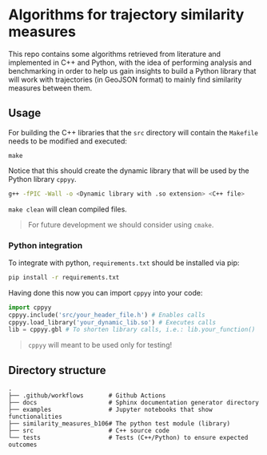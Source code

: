 # Algorithms for trajectory similarity measures
This repo contains some algorithms retrieved from literature and implemented in C++ and Python, with the idea of performing analysis and benchmarking in order to help us gain insights to build a Python library that will work with trajectories (in GeoJSON format) to mainly find similarity measures between them.

## Usage
For building the C++ libraries that the `src` directory will contain the `Makefile` needs to be modified and executed:

```
make
```

Notice that this should create the dynamic library that will be used by the Python library `cppyy`.

```sh
g++ -fPIC -Wall -o <Dynamic library with .so extension> <C++ file>
```

`make clean` will clean compiled files.

> For future development we should consider using `cmake`.

### Python integration
To integrate with python, `requirements.txt` should be installed via pip:

```sh
pip install -r requirements.txt
```

Having done this now you can import `cppyy` into your code:

```python
import cppyy
cppyy.include('src/your_header_file.h') # Enables calls
cppyy.load_library('your_dynamic_lib.so') # Executes calls
lib = cppyy.gbl # To shorten library calls, i.e.: lib.your_function()
```

> `cppyy` will meant to be used only for testing!

## Directory structure

    .
    ├── .github/workflows       # Github Actions
    ├── docs                    # Sphinx documentation generator directory
    ├── examples                # Jupyter notebooks that show functionalities
    ├── similarity_measures_b106# The python test module (library)
    ├── src                     # C++ source code
    └── tests                   # Tests (C++/Python) to ensure expected outcomes
